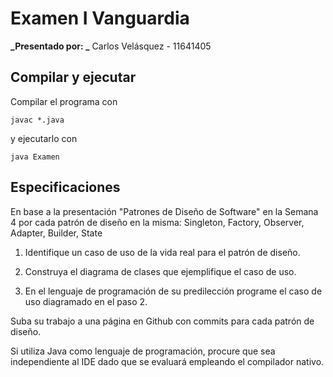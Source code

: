 # Examen I Vanguardia

**_Presentado por: _**
Carlos Velásquez - 11641405

## Compilar y ejecutar

Compilar el programa con

```
javac *.java
```

y ejecutarlo con

```
java Examen
```

## Especificaciones

En base a la presentación "Patrones de Diseño de Software" en la Semana 4 por cada patrón de diseño en la misma: Singleton, Factory, Observer, Adapter, Builder, State

1. Identifique un caso de uso de la vida real para el patrón de diseño.

2. Construya el diagrama de clases que ejemplifique el caso de uso.

3. En el lenguaje de programación de su predilección programe el caso de uso diagramado en el paso 2.

Suba su trabajo a una página en Github con commits para cada patrón de diseño.

Si utiliza Java como lenguaje de programación, procure que sea independiente al IDE dado que se evaluará empleando el compilador nativo.
